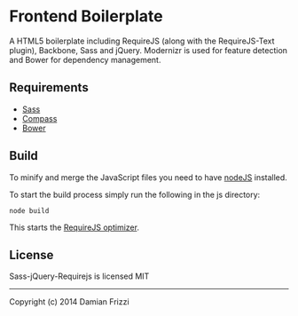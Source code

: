 # Frontend Boilerplate

A HTML5 boilerplate including RequireJS (along with the RequireJS-Text plugin), Backbone, Sass and jQuery.
Modernizr is used for feature detection and Bower for dependency management.

## Requirements
+ [Sass](http://sass-lang.com/)
+ [Compass](http://compass-style.org/)
+ [Bower](http://bower.io/)

## Build
To minify and merge the JavaScript files you need to have [nodeJS](http://nodejs.org/) installed.

To start the build process simply run the following in the js directory:
```
node build
```
This starts the [RequireJS optimizer](http://requirejs.org/docs/optimization.html).

## License

Sass-jQuery-Requirejs is licensed MIT

* * *

Copyright (c) 2014 Damian Frizzi
